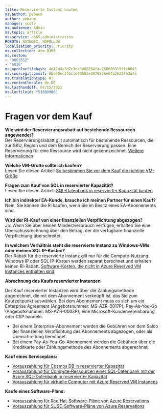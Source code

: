 ```yaml
---
title: Reservierte Instanz kaufen
ms.author: pebaum
author: pebaum
manager: scotv
ms.audience: Admin
ms.topic: article
ms.service: o365-administration
ROBOTS: NOINDEX, NOFOLLOW
localization_priority: Priority
ms.collection: Adm_O365
ms.custom:
- "9003552"
- "6816"
ms.openlocfilehash: 4e42d4a3d7c3cb3a08264fac768606319ffe0043
ms.sourcegitcommit: 8bc60ec34bc1e40685e3976576e04a2623f63a7c
ms.translationtype: HT
ms.contentlocale: de-DE
ms.lasthandoff: 04/15/2021
ms.locfileid: "51809906"
---
```

# <a name="questions-before-purchase"></a>Fragen vor dem Kauf

**Wie wird der Reservierungsrabatt auf bestehende Ressourcen angewendet?**  
Der Reservierungsrabatt gilt automatisch für bestehende Ressourcen, die zur SKU, Region und dem Bereich der Reservierung passen. Eine Reservierung für eine Ressource wird nicht gekennzeichnet. [Weitere Informationen](https://docs.microsoft.com/azure/cost-management-billing/reservations/save-compute-costs-reservations?WT.mc_id=Portal-Microsoft_Azure_Support#how-reservation-discount-is-applied) 

**Welche VM-Größe sollte ich kaufen?**  
Lesen Sie diesen Artikel: [So bestimmen Sie vor dem Kauf die richtige VM-Größe](https://docs.microsoft.com/azure/virtual-machines/windows/prepay-reserved-vm-instances?toc=/azure/billing/TOC.json&WT.mc_id=Portal-Microsoft_Azure_Support#determine-the-right-vm-size-before-you-buy)

**Fragen zum Kauf von SQL in reservierter Kapazität?**  
Lesen Sie diesen Artikel: [SQL-Datenbank in reservierter Kapazität kaufen](https://docs.microsoft.com/azure/sql-database/sql-database-reserved-capacity?toc=/azure/billing/TOC.json&WT.mc_id=Portal-Microsoft_Azure_Support#buy-sql-database-reserved-capacity)

**Ich bin indirekter EA-Kunde, brauche ich meinen Partner für einen Kauf?**  
Nein, Sie können die RI kaufen, wenn Sie im Besitz eines EA-Abonnements sind.

**Wird der RI-Kauf von einer finanziellen Verpflichtung abgezogen?**  
Ja. Wenn Sie über keinen Mindestverbrauch verfügen, erhalten Sie eine Überschussrechnung über den Betrag, der die verfügbare finanzielle Verpflichtung überschreitet.

**In welchem Verhältnis steht die reservierte Instanz zu Windows-VMs oder meinen SQL IP-Kosten?**  
Der Rabatt für die reservierte Instanz gilt nur für die Compute-Nutzung. Windows IP oder SQL IP-Kosten werden separat berechnet und erhalten keinen RI-Rabatt. [Software-Kosten, die nicht in Azure Reserved VM Instances enthalten sind](https://docs.microsoft.com/azure/billing/billing-reserved-instance-windows-software-costs?WT.mc_id=Portal-Microsoft_Azure_Support)  
      
**Abrechnung des Kaufs reservierter Instanzen**  
      
Der Kauf reservierter Instanzen wird über die Zahlungsmethode abgerechnet, die mit dem Abonnement verknüpft ist, das Sie zum Kaufzeitpunkt auswählen. Bei dem Abonnement muss es sich um ein Enterprise Agreement (Angebotsnummer: MS-AZR-0017P), Pay-As-You-Go (Angebotsnummer: MS-AZR-0003P), eine Microsoft-Kundenvereinbarung oder CSP handeln.

-   Bei einem Enterprise-Abonnement werden die Gebühren von dem Saldo der finanziellen Verpflichtung des Abonnements abgezogen, oder als Überschreitung berechnet.
-   Bei einem Pay-As-You-Go-Abonnement werden die Gebühren über die Kreditkarte oder Zahlungsmethode des Abonnements abgerechnet.

**Kauf eines Serviceplans:**

-   [Vorauszahlung für Cosmos DB in reservierter Kapazität](https://docs.microsoft.com/azure/cosmos-db/cosmos-db-reserved-capacity?WT.mc_id=Portal-Microsoft_Azure_Support)
-   [Vorauszahlung für Compute-Ressourcen einer SQL-Datenbank mit der Azure SQL-Datenbank in reservierter Kapazität](https://docs.microsoft.com/azure/sql-database/sql-database-reserved-capacity?WT.mc_id=Portal-Microsoft_Azure_Support)
-   [Vorauszahlung für virtuelle Computer mit Azure Reserved VM Instances](https://docs.microsoft.com/azure/virtual-machines/windows/prepay-reserved-vm-instances?WT.mc_id=Portal-Microsoft_Azure_Support)

**Kaufe eines Software-Plans:**

-   [Vorauszahlung für Red Hat-Software-Pläne von Azure Reservations](https://docs.microsoft.com/azure/virtual-machines/linux/prepay-rhel-software-charges?WT.mc_id=Portal-Microsoft_Azure_Support)
-   [Vorauszahlung für SUSE-Software-Pläne von Azure Reservations](https://docs.microsoft.com/azure/virtual-machines/linux/prepay-suse-software-charges?WT.mc_id=Portal-Microsoft_Azure_Support)